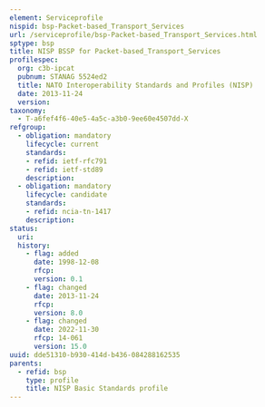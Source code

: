 ```yaml
---
element: Serviceprofile
nispid: bsp-Packet-based_Transport_Services
url: /serviceprofile/bsp-Packet-based_Transport_Services.html
sptype: bsp
title: NISP BSSP for Packet-based_Transport_Services
profilespec:
  org: c3b-ipcat
  pubnum: STANAG 5524ed2
  title: NATO Interoperability Standards and Profiles (NISP)
  date: 2013-11-24
  version: 
taxonomy:
  - T-a6fef4f6-40e5-4a5c-a3b0-9ee60e4507dd-X
refgroup:
  - obligation: mandatory
    lifecycle: current
    standards: 
    - refid: ietf-rfc791
    - refid: ietf-std89
    description: 
  - obligation: mandatory
    lifecycle: candidate
    standards: 
    - refid: ncia-tn-1417
    description: 
status:
  uri: 
  history: 
    - flag: added
      date: 1998-12-08
      rfcp: 
      version: 0.1
    - flag: changed
      date: 2013-11-24
      rfcp: 
      version: 8.0
    - flag: changed
      date: 2022-11-30
      rfcp: 14-061
      version: 15.0
uuid: dde51310-b930-414d-b436-084288162535
parents:
  - refid: bsp
    type: profile
    title: NISP Basic Standards profile
---
```

